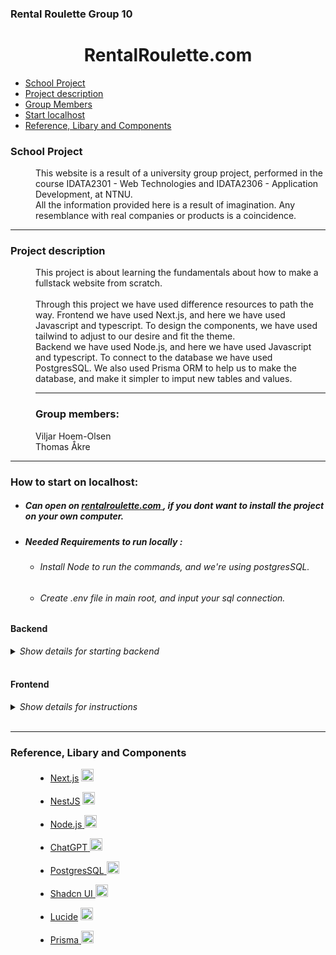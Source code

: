 ### Rental Roulette Group 10

<h1 align="center">RentalRoulette.com</h1>

-    [School Project](#school-project)
-    [Project description](#project-description)
-    [Group Members](#group-members)
-    [Start localhost](#how-to-start-on-localhost)
-    [Reference, Libary and Components](#reference-libary-and-components)

<dl>

### School Project

<dd>This website is a result of a university group project, performed in the course IDATA2301 - Web Technologies and IDATA2306 - Application Development, at NTNU. 
</dd>
<dd>All the information provided here is a result of imagination. Any resemblance with real companies or products is a coincidence.</dd>

---

### Project description

<dd>
This project is about learning the fundamentals about how to make a fullstack website from scratch.
</dd>

</br>

<dd>
Through this project we have used difference resources to path the way. 
Frontend we have used Next.js, and here we have used Javascript and typescript. To design the components, we have used tailwind to adjust to our desire and fit the theme.

</br>
Backend we have used Node.js, and here we have used Javascript and typescript. To connect to the database we have used PostgresSQL. We also used Prisma ORM to help us to make the database, and make it simpler to imput new tables and values.

---

### Group members:

<dd>Viljar Hoem-Olsen</dd>
<dd>Thomas Åkre</dd>

---

### How to start on localhost:

- ##### Can open on <u>[rentalroulette.com](https://rentalroulette.com/) </u>, if you dont want to install the project on your own computer.

- ##### Needed Requirements to run locally : 
    - ###### Install Node to run the commands, and we're using postgresSQL. 
    - ###### Create .env file in main root, and input your sql connection.  

#### Backend

<details>
    <summary> <i> Show details for starting backend </i> </summary>

1. Change directory:
<pre> cd backend </pre>

2. Install the modules:
<pre>npm install</pre>

3. Generate the database
<pre> npx prisma generate</pre>

4. Migrate the database
<pre> npx prisma migrate dev</pre>

4. Seed Prisma DB
<pre> npx prisma db seed</pre>

5. Start the backend
<pre> npm start </pre>

</details>

</br>

#### Frontend

<details>
    <summary> <i> Show details for instructions </i> </summary>

1. Change directory:
<pre> cd frontend </pre>

2. Install the modules:
<pre>npm install</pre>

3. Start the frontend
<pre> npm run dev</pre>


</details>

</details>

</br>

---

### Reference, Libary and Components

<dd>

-    [Next.js](https://nextjs.org/) <a href="https://nextjs.org/">
     <img src="https://nextjs.org/static/favicon/favicon-32x32.png" alt="Next.js" width="20" height="20">
     </a> </br>
-    [NestJS](https://nestjs.com/) <a href="https://nestjs.com/">
     <img src="https://docs.nestjs.com/assets/logo-small.svg" alt="NestJS" width="20" height="20">
     </a></br>

-    [Node.js](https://nodejs.org/en)<a href="https://nodejs.org/en">
     <img src="https://cdn.iconscout.com/icon/free/png-256/free-node-js-1174925.png?f=webp" alt="NodeJS" width="20" height="20">
     </a></br>

-    [ChatGPT](https://chatgpt.com/)<a href="https://chatgpt.com/">
     <img src="https://static.vecteezy.com/system/resources/previews/021/059/827/non_2x/chatgpt-logo-chat-gpt-icon-on-white-background-free-vector.jpg" alt="ChatGPT" width="20" height="20">
     </a></br>

-    [PostgresSQL](https://www.postgresql.org/)<a href="https://www.postgresql.org/">
     <img src="https://static-00.iconduck.com/assets.00/postgresql-icon-1987x2048-v2fkmdaw.png" alt="PostgresSQL" width="20" height="20">
     </a></br>

-    [Shadcn UI](https://ui.shadcn.com/)<a href="https://ui.shadcn.com/">
     <img src="https://seeklogo.com/images/S/shadcn-ui-logo-EF735EC0E5-seeklogo.com.png?v=638421451470000000" alt="ShadCn UI" width="20" height="20">
     </a></br>

-    [Lucide](https://lucide.dev/) <a href="https://lucide.dev/">
     <img src="https://avatars.githubusercontent.com/u/66879934?v=4" alt="Lucide" width="20" height="20">
     </a></br>

-    [Prisma](https://www.prisma.io/)<a href="https://www.prisma.io/">
     <img src="https://static-00.iconduck.com/assets.00/file-type-prisma-icon-1682x2048-yybmypz0.png" alt="Prisma ORM" width="20" height="20">
     </a></br>

</dd>
</dl>
